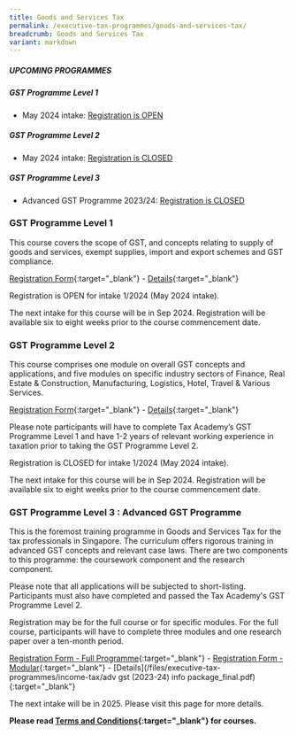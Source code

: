 ```yaml
---
title: Goods and Services Tax
permalink: /executive-tax-programmes/goods-and-services-tax/
breadcrumb: Goods and Services Tax
variant: markdown
---
```

##### **UPCOMING PROGRAMMES**
##### **GST Programme Level 1**
* May 2024 intake: [Registration is OPEN](/executive-tax-programmes/goods-and-services-tax/#etp1gst-ta-id)

##### **GST Programme Level 2**
* May 2024 intake: [Registration is CLOSED](/executive-tax-programmes/goods-and-services-tax/#etp2gst-ta-id)

##### **GST Programme Level 3**
* Advanced GST Programme 2023/24: [Registration is CLOSED](/executive-tax-programmes/goods-and-services-tax/#etp3gst-ta-id)

<a id="etp1gst-ta-id"></a>
### **GST Programme Level 1**

This course covers the scope of GST, and concepts relating to supply of goods and services, exempt supplies, import and export schemes and GST compliance.

[Registration Form](https://form.gov.sg/660bbf0417bcb62801c0d3fe){:target="_blank"} - [Details](/files/executive-tax-programmes/Course_Programme_GST_L1_1_2024.pdf){:target="_blank"}

Registration is OPEN for intake 1/2024 (May 2024 intake). 

The next intake for this course will be in Sep 2024. Registration will be available six to eight weeks prior to the course commencement date.

<a id="etp2gst-ta-id"></a>
### **GST Programme Level 2**

This course comprises one module on overall GST concepts and applications, and five modules on specific industry sectors of Finance, Real Estate &amp; Construction, Manufacturing, Logistics, Hotel, Travel &amp; Various Services.

[Registration Form](https://form.gov.sg/65f8f653d31e7d0b536decc4){:target="_blank"} - [Details](/files/executive-tax-programmes/Course_Programme_GST_L2_1_2024.pdf){:target="_blank"}

Please note participants will have to complete Tax Academy’s GST Programme Level 1 and have 1-2 years of relevant working experience in taxation prior to taking the GST Programme Level 2.

Registration is CLOSED for intake 1/2024 (May 2024 intake).

The next intake for this course will be in Sep 2024. Registration will be available six to eight weeks prior to the course commencement date.


<a id="etp3gst-ta-id"></a>
### **GST Programme Level 3 : Advanced GST Programme**

This is the foremost training programme in Goods and Services Tax for the tax professionals in Singapore. The curriculum offers rigorous training in advanced GST concepts and relevant case laws. There are two components to this programme: the coursework component and the research component.

Please note that all applications will be subjected to short-listing. Participants must also have completed and passed the Tax Academy's GST Programme Level 2.

Registration may be for the full course or for specific modules. For the full course, participants will have to complete three modules and one research paper over a ten-month period.

[Registration Form - Full Programme](https://form.gov.sg/64705e8f2306170012a4a722){:target="_blank"} - [Registration Form - Modular](https://form.gov.sg/64705a9f251701001295f82b){:target="_blank"} - [Details](/files/executive-tax-programmes/income-tax/adv gst (2023-24) info package_final.pdf){:target="_blank"}

The next intake will be in 2025. Please visit this page for more details.


**Please read [Terms and Conditions](https://production-iras-tax-academy.netlify.com/executive-tax-programmes/terms-and-conditions/){:target="_blank"} for courses.**